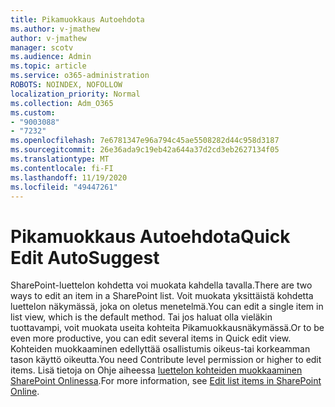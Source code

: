 ```yaml
---
title: Pikamuokkaus Autoehdota
ms.author: v-jmathew
author: v-jmathew
manager: scotv
ms.audience: Admin
ms.topic: article
ms.service: o365-administration
ROBOTS: NOINDEX, NOFOLLOW
localization_priority: Normal
ms.collection: Adm_O365
ms.custom:
- "9003088"
- "7232"
ms.openlocfilehash: 7e6781347e96a794c45ae5508282d44c958d3187
ms.sourcegitcommit: 26e36ada9c19eb42a644a37d2cd3eb2627134f05
ms.translationtype: MT
ms.contentlocale: fi-FI
ms.lasthandoff: 11/19/2020
ms.locfileid: "49447261"
---
```

# <a name="quick-edit-autosuggest"></a><span data-ttu-id="8cf20-102">Pikamuokkaus Autoehdota</span><span class="sxs-lookup"><span data-stu-id="8cf20-102">Quick Edit AutoSuggest</span></span>

<span data-ttu-id="8cf20-103">SharePoint-luettelon kohdetta voi muokata kahdella tavalla.</span><span class="sxs-lookup"><span data-stu-id="8cf20-103">There are two ways to edit an item in a SharePoint list.</span></span> <span data-ttu-id="8cf20-104">Voit muokata yksittäistä kohdetta luettelon näkymässä, joka on oletus menetelmä.</span><span class="sxs-lookup"><span data-stu-id="8cf20-104">You can edit a single item in list view, which is the default method.</span></span> <span data-ttu-id="8cf20-105">Tai jos haluat olla vieläkin tuottavampi, voit muokata useita kohteita Pikamuokkausnäkymässä.</span><span class="sxs-lookup"><span data-stu-id="8cf20-105">Or to be even more productive, you can edit several items in Quick edit view.</span></span> <span data-ttu-id="8cf20-106">Kohteiden muokkaaminen edellyttää osallistumis oikeus-tai korkeamman tason käyttö oikeutta.</span><span class="sxs-lookup"><span data-stu-id="8cf20-106">You need Contribute level permission or higher to edit items.</span></span> <span data-ttu-id="8cf20-107">Lisä tietoja on Ohje aiheessa [luettelon kohteiden muokkaaminen SharePoint Onlinessa](https://support.microsoft.com/office/dac1a1c3-a80b-4082-ba57-715cf613d0f7).</span><span class="sxs-lookup"><span data-stu-id="8cf20-107">For more information, see [Edit list items in SharePoint Online](https://support.microsoft.com/office/dac1a1c3-a80b-4082-ba57-715cf613d0f7).</span></span>
